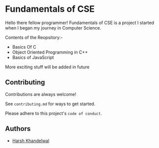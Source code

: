 
# Fundamentals of CSE

Hello there fellow programmer! 
Fundamentals of CSE is a project I started when I began my journey in Computer Science.

Contents of the Reopsitory:-
- Basics Of C
- Object Oriented Programming in C++
- Basics of JavaScript

More exciting stuff will be added in future 


## Contributing

Contributions are always welcome!

See `contributing.md` for ways to get started.

Please adhere to this project's `code of conduct`.


## Authors

- [Harsh Khandelwal](https://www.github.com/harsh007-github)

